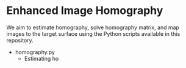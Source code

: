 # Enhanced Image Homography

We aim to estimate homography, solve homography matrix, and map images to the target surface using the Python scripts available in this repository.

- homography.py
	- Estimating ho